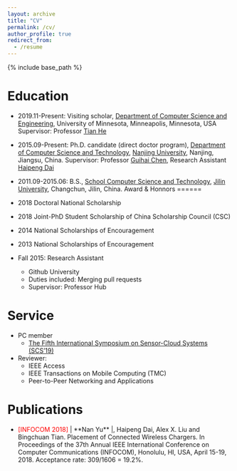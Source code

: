 ```yaml
---
layout: archive
title: "CV"
permalink: /cv/
author_profile: true
redirect_from:
  - /resume
---
```


{% include base_path %}

Education
======
* 2019.11-Present: Visiting scholar, [Department of Computer Science and Engineering](https://www.cs.umn.edu/), University of Minnesota, Minneapolis, Minnesota, USA
Supervisor: Professor [Tian He](https://www-users.cs.umn.edu/~tianhe/)
* 2015.09-Present: Ph.D. candidate (direct doctor program), 
[Department of Computer Science and Technology](http://cs.nju.edu.cn/), [Nanjing University](https://www.nju.edu.cn), Nanjing, Jiangsu, China.
Supervisor: Professor [Guihai Chen](http://cs.nju.edu.cn/gchen), Research Assistant [Haipeng Dai](http://cs.nju.edu.cn/daihp/)
* 2011.09-2015.06: B.S., [School Computer Science and Technology](http://ccst.jlu.edu.cn/), [Jilin University](https://www.jlu.edu.cn/), Changchun, Jilin, China.
Award & Honnors
======
* 2018 Doctoral National Scholarship 
* 2018 Joint-PhD Student Scholarship of China Scholarship Council (CSC)
* 2014 National Scholarships of Encouragement
* 2013 National Scholarships of Encouragement

* Fall 2015: Research Assistant
  * Github University
  * Duties included: Merging pull requests
  * Supervisor: Professor Hub
  
Service
======
* PC member
  * [The Fifth International Symposium on Sensor-Cloud Systems (SCS’19)](http://www.spaccs.org/SCS2019/)
* Reviewer:
  *  IEEE Access
  *  IEEE Transactions on Mobile Computing (TMC)
  *  Peer-to-Peer Networking and Applications

Publications
======
* <font color=red>[INFOCOM 2018]</font> | \*\*Nan Yu** |, Haipeng Dai, Alex X. Liu and Bingchuan Tian. Placement of Connected Wireless Chargers. In Proceedings of the 37th Annual IEEE International Conference on Computer Communications (INFOCOM), Honolulu, HI, USA, April 15-19, 2018. Acceptance rate: 309/1606 = 19.2%.
  
